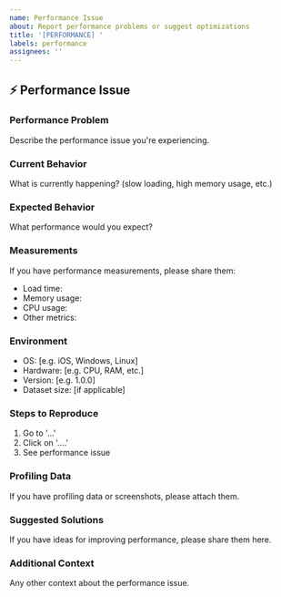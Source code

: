 ```yaml
---
name: Performance Issue
about: Report performance problems or suggest optimizations
title: '[PERFORMANCE] '
labels: performance
assignees: ''
---
```


## ⚡ Performance Issue

### Performance Problem
Describe the performance issue you're experiencing.

### Current Behavior
What is currently happening? (slow loading, high memory usage, etc.)

### Expected Behavior
What performance would you expect?

### Measurements
If you have performance measurements, please share them:
- Load time:
- Memory usage:
- CPU usage:
- Other metrics:

### Environment
- OS: [e.g. iOS, Windows, Linux]
- Hardware: [e.g. CPU, RAM, etc.]
- Version: [e.g. 1.0.0]
- Dataset size: [if applicable]

### Steps to Reproduce
1. Go to '...'
2. Click on '....'
3. See performance issue

### Profiling Data
If you have profiling data or screenshots, please attach them.

### Suggested Solutions
If you have ideas for improving performance, please share them here.

### Additional Context
Any other context about the performance issue.